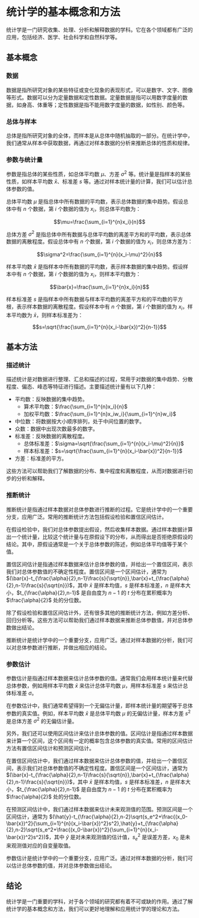 # 统计学的基本概念和方法

统计学是一门研究收集、处理、分析和解释数据的学科。它在各个领域都有广泛的应用，包括经济、医学、社会科学和自然科学等。

## 基本概念

### 数据

数据是指所研究对象的某些特征或变化现象的表现形式，可以是数字、文字、图像等形式。数据可以分为定量数据和定性数据。定量数据是指可以用数字度量的数据，如身高、体重等；定性数据是指不能用数字度量的数据，如性别、颜色等。

### 总体与样本

总体是指所研究对象的全体，而样本是从总体中随机抽取的一部分。在统计学中，我们通常从样本中获取数据，再通过对样本数据的分析来推断总体的性质和规律。

### 参数与统计量

参数是指总体的某些性质，如总体平均数 $\mu$、方差 $\sigma^2$ 等。统计量是指样本的某些性质，如样本平均数 $\bar{x}$、标准差 $s$ 等。通过对样本统计量的计算，我们可以估计总体参数的值。

总体平均数 $\mu$ 是指总体中所有数据的平均数，表示总体数据的集中趋势。假设总体中有 $n$ 个数据，第 $i$ 个数据的值为 $x_i$，则总体平均数为：

$$\mu=\frac{\sum_{i=1}^{n}x_i}{n}$$

总体方差 $\sigma^2$ 是指总体中所有数据与总体平均数的离差平方和的平均数，表示总体数据的离散程度。假设总体中有 $n$ 个数据，第 $i$ 个数据的值为 $x_i$，则总体方差为：

$$\sigma^2=\frac{\sum_{i=1}^{n}(x_i-\mu)^2}{n}$$

样本平均数 $\bar{x}$ 是指样本中所有数据的平均数，表示样本数据的集中趋势。假设样本中有 $n$ 个数据，第 $i$ 个数据的值为 $x_i$，则样本平均数为：

$$\bar{x}=\frac{\sum_{i=1}^{n}x_i}{n}$$

样本标准差 $s$ 是指样本中所有数据与样本平均数的离差平方和的平均数的平方根，表示样本数据的离散程度。假设样本中有 $n$ 个数据，第 $i$ 个数据的值为 $x_i$，样本平均数为 $\bar{x}$，则样本标准差为：

$$s=\sqrt{\frac{\sum_{i=1}^{n}(x_i-\bar{x})^2}{n-1}}$$

## 基本方法

### 描述统计

描述统计是对数据进行整理、汇总和描述的过程，常用于对数据的集中趋势、分散程度、偏态、峰态等特征进行描述。主要描述统计量有以下几种：

- 平均数：反映数据的集中趋势。
    - 算术平均数：$\frac{\sum_{i=1}^{n}x_i}{n}$
    - 加权平均数：$\frac{\sum_{i=1}^{n}x_iw_i}{\sum_{i=1}^{n}w_i}$
- 中位数：将数据按大小顺序排列，处于中间位置的数字。
- 众数：数据中出现次数最多的数字。
- 标准差：反映数据的离散程度。
    - 总体标准差：$\sigma=\sqrt{\frac{\sum_{i=1}^{n}(x_i-\mu)^2}{n}}$
    - 样本标准差：$s=\sqrt{\frac{\sum_{i=1}^{n}(x_i-\bar{x})^2}{n-1}}$
- 方差：标准差的平方。

这些方法可以帮助我们了解数据的分布、集中程度和离散程度，从而对数据进行初步的分析和解释。

### 推断统计

推断统计是指通过样本数据对总体参数进行推断的过程。它是统计学中的一个重要分支，应用广泛。常用的推断统计方法包括假设检验和置信区间估计。

在假设检验中，我们对总体参数提出假设，然后收集样本数据。通过样本数据计算出一个统计量，比较这个统计量与在原假设下的分布，从而得出是否拒绝原假设的结论。其中，原假设通常是一个关于总体参数的陈述，例如总体平均值等于某个值。

置信区间估计是指通过样本数据来估计总体参数的值，并给出一个置信区间，表示我们对总体参数值的不确定性程度。置信区间是一个区间估计，通常为 $(\bar{x}-t_{\frac{\alpha}{2},n-1}\frac{s}{\sqrt{n}},\bar{x}+t_{\frac{\alpha}{2},n-1}\frac{s}{\sqrt{n}})$，其中 $\bar{x}$ 是样本均值，$s$ 是样本标准差，$n$ 是样本大小，$t_{\frac{\alpha}{2},n-1}$ 是自由度为 $n-1$ 的 $t$ 分布在累积概率为 $\frac{\alpha}{2}$ 处的分位数。

除了假设检验和置信区间估计外，还有很多其他的推断统计方法，例如方差分析、回归分析等。这些方法可以帮助我们通过样本数据来推断总体参数值，并对总体参数做出结论。

推断统计是统计学中的一个重要分支，应用广泛。通过对样本数据的分析，我们可以对总体参数进行推断，并做出相应的结论。

### 参数估计

参数估计是指通过样本数据来估计总体参数的值。通常我们会用样本统计量来代替总体参数，例如用样本平均数 $\bar{x}$ 来估计总体平均数 $\mu$，用样本标准差 $s$ 来估计总体标准差 $\sigma$。

在参数估计中，我们通常希望得到一个无偏估计量，即样本统计量的期望等于总体参数的真实值。例如，样本平均数 $\bar{x}$ 是总体平均数 $\mu$ 的无偏估计量，样本方差 $s^2$ 是总体方差 $\sigma^2$ 的无偏估计量。

另外，我们还可以使用区间估计来估计总体参数的值。区间估计是指通过样本数据来计算一个区间，这个区间有一定的概率包含总体参数的真实值。常用的区间估计方法有置信区间估计和预测区间估计。

在置信区间估计中，我们通过样本数据来估计总体参数的值，并给出一个置信区间，表示我们对总体参数值的不确定性程度。置信区间是一个区间估计，通常为 $(\bar{x}-t_{\frac{\alpha}{2},n-1}\frac{s}{\sqrt{n}},\bar{x}+t_{\frac{\alpha}{2},n-1}\frac{s}{\sqrt{n}})$，其中 $\bar{x}$ 是样本均值，$s$ 是样本标准差，$n$ 是样本大小，$t_{\frac{\alpha}{2},n-1}$ 是自由度为 $n-1$ 的 $t$ 分布在累积概率为 $\frac{\alpha}{2}$ 处的分位数。

在预测区间估计中，我们通过样本数据来估计未来观测值的范围。预测区间是一个区间估计，通常为 $(\hat{y}-t_{\frac{\alpha}{2},n-2}\sqrt{s_e^2+\frac{(x_0-\bar{x})^2}{\sum_{i=1}^{n}(x_i-\bar{x})^2}s^2},\hat{y}+t_{\frac{\alpha}{2},n-2}\sqrt{s_e^2+\frac{(x_0-\bar{x})^2}{\sum_{i=1}^{n}(x_i-\bar{x})^2}s^2})$，其中 $\hat{y}$ 是对未来观测值的估计值，$s_e^2$ 是误差方差，$x_0$ 是未来观测值对应的自变量取值。

参数估计是统计学中的一个重要分支，应用广泛。通过对样本数据的分析，我们可以估计总体参数的值，并对总体参数做出结论。

## 结论

统计学是一门重要的学科，对于各个领域的研究都有着不可或缺的作用。通过了解统计学的基本概念和方法，我们可以更好地理解和应用统计学的理论和方法。

